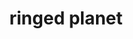 ---
layout: travel&places
title: ringed planet
emoji: ringed_planet
permalink: 🪐.html
image: assets/img/3moji/ringed_planet.png
---